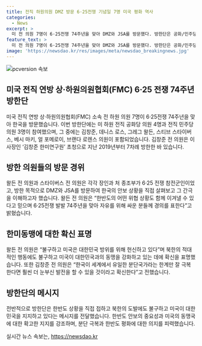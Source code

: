 ```yaml
---
title: 전직 하원의원 DMZ 방문 6·25전쟁 기념일 7명 미국 평화 역사
categories:
  - News
excerpt: >
  미 전 의원 7명이 6·25전쟁 74주년을 맞아 DMZ와 JSA를 방문했다. 방한단은 공화/민주당 의원으로 구성됐고, 전쟁 참전 경험을 가진 의원도 포함됐다. 방한 단원들은 한국의 강인함과 미국의 한미동맹을 경외하며, 한반도의 안보를 지키기 위한 노력을 강조했다. 이외에도 한미연구원 이사장이 초청으로 방문한 김 전 의원은 한국의 잠재력을 강조했다.
feature_text: >
  미 전 의원 7명이 6·25전쟁 74주년을 맞아 DMZ와 JSA를 방문했다. 방한단은 공화/민주당 의원으로 구성됐고, 전쟁 참전 경험을 가진 의원도 포함됐다. 방한 단원들은 한국의 강인함과 미국의 한미동맹을 경외하며, 한반도의 안보를 지키기 위한 노력을 강조했다. 이외에도 한미연구원 이사장이 초청으로 방문한 김 전 의원은 한국의 잠재력을 강조했다.
image: 'https://newsdao.kr/res/images/meta/newsdao_breakingnews.jpg'
---
```


<p><img src="https://newsdao.kr/res/images/meta/newsdao_breakingnews.jpg" alt="pcversion 속보" /></p>

<h2 data-ke-size="size26">미국 전직 연방 상·하원의원협회(FMC) 6·25 전쟁 74주년 방한단</h2>

<p data-ke-size="size16">미국 전직 연방 상·하원의원협회(FMC) 소속 전 하원 의원 7명이 6·25전쟁 74주년을 맞아 한국을 방문했습니다. 이번 방한단에는 미 하원 전직 공화당 의원 4명과 전직 민주당 의원 3명이 참여했으며, 그 중에는 김창준, 데니스 로스, 그레그 왈든, 스티브 스타이버스, 베시 마키, 얼 포메로이, 브랜다 로렌스 의원이 포함되었습니다. 김창준 전 의원은 이사장인 ‘김창준 한미연구원’ 초청으로 지난 2019년부터 7차례 방한한 바 있습니다.</p>

<h2 data-ke-size="size26">방한 의원들의 방문 경위</h2>

<p data-ke-size="size16">왈든 전 의원과 스타이버스 전 의원은 각각 장인과 처 종조부가 6·25 전쟁 참전군인이었고, 방한 목적으로 DMZ와 JSA를 방문하여 한국의 안보 상황을 직접 살펴보고 그 간극을 이해하고자 했습니다. 왈든 전 의원은 “한반도의 어떤 위협 상황도 함께 이겨낼 수 있다고 믿으며 6·25전쟁 발발 74주년을 맞아 자유를 위해 싸운 분들께 경의를 표한다”고 밝혔습니다.</p>

<h2 data-ke-size="size26">한미동맹에 대한 확신 표명</h2>

<p data-ke-size="size16">왈든 전 의원은 “불구하고 미국은 대한민국 방위를 위해 헌신하고 있다”며 북한의 적대적인 행동에도 불구하고 미국이 대한민국과의 동맹을 강화하고 있는 데에 확신을 표명했습니다. 또한 김창준 전 의원은 “한국이 세계에서 유일한 분단국가라는 한계만 잘 극복한다면 훨씬 더 눈부신 발전을 할 수 있을 것이라고 확신한다”고 전했습니다.</p>

<h2 data-ke-size="size26">방한단의 메시지</h2>

<p data-ke-size="size16">전반적으로 방한단은 한반도 상황을 직접 접하고 북한의 도발에도 불구하고 미국이 대한민국을 지지하고 있다는 메시지를 전달했습니다. 한반도 안보의 중요성과 미국의 동맹국에 대한 확고한 지지를 강조하며, 분단 극복과 한반도 평화에 대한 의지를 피력했습니다.</p>
실시간 뉴스 속보는, <a href="https://newsdao.kr" rel="dofollow">https://newsdao.kr</a>


